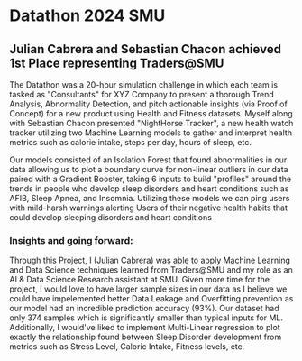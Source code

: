 # Datathon 2024 SMU
## Julian Cabrera and Sebastian Chacon achieved 1st Place representing Traders@SMU
The Datathon was a 20-hour simulation challenge in which each team is tasked as "Consultants" for XYZ Company to present a thorough Trend Analysis, Abnormality Detection, and pitch actionable insights (via Proof of Concept) for a new product using Health and Fitness datasets. Myself along with Sebastian Chacon presented "NightHorse Tracker", a new health watch tracker utilizing two Machine Learning models to gather and interpret health metrics such as calorie intake, steps per day, hours of sleep, etc.

Our models consisted of an Isolation Forest that found abnormalities in our data allowing us to plot a boundary curve for non-linear outliers in our data paired with a Gradient Booster, taking 6 inputs to build "profiles" around the trends in people who develop sleep disorders and heart conditions such as AFIB, Sleep Apnea, and Insomnia. Utilizing these models we can ping users with mild-harsh warnings alerting Users of their negative health habits that could develop sleeping disorders and heart conditions

### Insights and going forward:

Through this Project, I (Julian Cabrera) was able to apply Machine Learning and Data Science techniques learned from Traders@SMU and my role as an AI & Data Science Research assistant at SMU. Given more time for the project, I would love to have larger sample sizes in our data as I believe we could have impelemented better Data Leakage and Overfitting prevention as our model had an incredible prediction accuracy (93%). Our dataset had only 374 samples which is significantly smaller than typical inputs for ML. Additionally, I would've liked to implement Multi-Linear regression to plot exactly the relationship found between Sleep Disorder development from metrics such as Stress Level, Caloric Intake, Fitness levels, etc.
